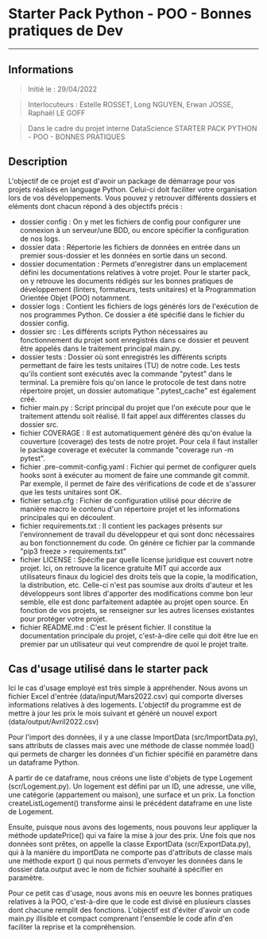 # Starter Pack Python - POO - Bonnes pratiques de Dev
***

## Informations
> Initié le : 29/04/2022

> Interlocuteurs : Estelle ROSSET, Long NGUYEN, Erwan JOSSE, Raphaël LE GOFF

> Dans le cadre du projet interne DataScience STARTER PACK PYTHON - POO - BONNES PRATIQUES


## Description
L'objectif de ce projet est d'avoir un package de démarrage pour vos projets réalisés en language Python.
Celui-ci doit faciliter votre organisation lors de vos développements.
Vous pouvez y retrouver différents dossiers et eléments dont chacun répond à des objectifs précis :

* dossier config : On y met les fichiers de config pour configurer une connexion à un serveur/une BDD, ou encore spécifier la configuration de nos logs.
* dossier data : Répertorie les fichiers de données en entrée dans un premier sous-dossier et les données en sortie dans un second.
* dossier documentation : Permets d'enregistrer dans un emplacement défini les documentations relatives à votre projet. Pour le starter pack, on y retrouve les documents rédigés sur les bonnes pratiques de développement (linters, formateurs, tests unitaires) et la Programmation Orientée Objet (POO) notamment.
* dossier logs : Contient les fichiers de logs générés lors de l'exécution de nos programmes Python. Ce dossier a été spécifié dans le fichier du dossier config.
* dossier src : Les différents scripts Python nécessaires au fonctionnement du projet sont enregistrés dans ce dossier et peuvent être appelés dans le traitement principal main.py.
* dossier tests : Dossier où sont enregistrés les différents scripts permettant de faire les tests unitaires (TU) de notre code. Les tests qu'ils contient sont exécutés avec la commande "pytest" dans le terminal. La première fois qu'on lance le protocole de test dans notre répertoire projet, un dossier automatique ".pytest_cache" est également créé.
* fichier main.py : Script principal du projet que l'on exécute pour que le traitement attendu soit réalisé. Il fait appel aux différentes classes du dossier src.
* fichier COVERAGE : Il est automatiquement généré dès qu'on évalue la couverture (coverage) des tests de notre projet. Pour   cela il faut installer le package coverage et exécuter la commande "coverage run -m pytest".
* fichier .pre-commit-config.yaml : Fichier qui permet de configurer quels hooks sont à exécuter au moment de faire une commande git commit. Par exemple, il permet de faire des vérifications de code et de s'assurer que les tests unitaires sont OK.
* fichier setup.cfg : Fichier de configuration utilisé pour décrire de manière macro le contenu d'un répertoire projet et les informations principales qui en découlent.
* fichier requirements.txt : Il contient les packages présents sur l'environnement de travail du développeur et qui sont donc nécessaires au bon fonctionnement du code. On génère ce fichier par la commande "pip3 freeze > requirements.txt"
* fichier LICENSE : Spécifie par quelle license juridique est couvert notre projet. Ici, on retrouve la licence gratuite MIT qui accorde aux utilisateurs finaux du logiciel des droits tels que la copie, la modification, la distribution, etc. Celle-ci n'est pas soumise aux droits d'auteur et les développeurs sont libres d'apporter des modifications comme bon leur semble, elle est donc parfaitement adaptée au projet open source. En fonction de vos projets, se renseigner sur les autres licenses existantes pour protéger votre projet.
* fichier README.md : C'est le présent fichier. Il constitue la documentation principale du projet, c'est-à-dire celle qui doit être lue en premier par un utilisateur qui veut comprendre de quoi le projet traite.

## Cas d'usage utilisé dans le starter pack

Ici le cas d'usage employé est très simple à appréhender.
Nous avons un fichier Excel d'entrée (data/input/Mars2022.csv) qui comporte diverses informations relatives à des logements.
L'objectif du programme est de mettre à jour les prix le mois suivant et généré un nouvel export (data/output/Avril2022.csv)

Pour l'import des données, il y a une classe ImportData (src/ImportData.py), sans attributs de classes mais avec une méthode de classe nommée load() qui permets de charger les données d'un fichier spécifié en paramètre dans un dataframe Python.

A partir de ce dataframe, nous créons une liste d'objets de type Logement (scr/Logement.py). Un logement est défini par un ID, une adresse, une ville, une catégorie (appartement ou maison), une surface et un prix. La fonction createListLogement() transforme ainsi le précédent dataframe en une liste de Logement.

Ensuite, puisque nous avons des logements, nous pouvons leur appliquer la méthode updatePrice() qui va faire la mise à jour des prix.
Une fois que nos données sont prêtes, on appelle la classe ExportData (scr/ExportData.py), qui à la manière du importData ne comporte pas d'attributs de classe mais une méthode export () qui nous permets d'envoyer les données dans le dossier data.output avec le nom de fichier souhaité à spécifier en paramètre.

Pour ce petit cas d'usage, nous avons mis en oeuvre les bonnes pratiques relatives à la POO, c'est-à-dire que le code est divisé en plusieurs classes dont chacune remplit des fonctions. L'objectif est d'éviter d'avoir un code main.py illisible et compact comprenant l'ensemble le code afin d'en faciliter la reprise et la compréhension.
